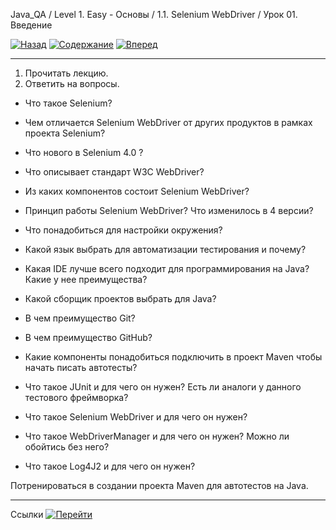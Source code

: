 Java_QA / Level 1. Easy - Основы / 1.1. Selenium WebDriver / Урок 01. Введение

[![Назад](https://img.shields.io/badge/-%D0%9D%D0%B0%D0%B7%D0%B0%D0%B4-brightgreen)](1.%20Лекция.md)
[![Содержание](https://img.shields.io/badge/-%D0%A1%D0%BE%D0%B4%D0%B5%D1%80%D0%B6%D0%B0%D0%BD%D0%B8%D0%B5-purple)](README.md)
[![Вперед](https://img.shields.io/badge/-%D0%92%D0%BF%D0%B5%D1%80%D0%B5%D0%B4-brightgreen)](3.%20Ссылки.md)

***

1. Прочитать лекцию.
2. Ответить на вопросы.

* Что такое Selenium? 
* Чем отличается Selenium WebDriver от других продуктов в рамках проекта Selenium?
* Что нового в Selenium 4.0 ?
* Что описывает стандарт W3C WebDriver?
* Из каких компонентов состоит Selenium WebDriver?
* Принцип работы Selenium WebDriver? Что изменилось в 4 версии?

* Что понадобиться для настройки окружения?
* Какой язык выбрать для автоматизации тестирования и почему?
* Какая IDE лучше всего подходит для программирования на Java? Какие у нее преимущества?
* Какой сборщик проектов выбрать для Java?
* В чем преимущество Git?
* В чем преимущество GitHub?

* Какие компоненты понадобиться подключить в проект Maven чтобы начать писать автотесты?
* Что такое JUnit и для чего он нужен? Есть ли аналоги у данного тестового фреймворка?
* Что такое Selenium WebDriver и для чего он нужен?
* Что такое WebDriverManager и для чего он нужен? Можно ли обойтись без него?
* Что такое Log4J2 и для чего он нужен?

Потренироваться в создании проекта Maven для автотестов на Java.

***

Ссылки [![Перейти](https://img.shields.io/badge/-%D0%9F%D0%B5%D1%80%D0%B5%D0%B9%D1%82%D0%B8-blue)](3.%20Ссылки.md)